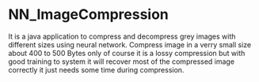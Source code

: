 # NN_ImageCompression
It is a java application to compress and decompress grey images with different sizes using neural network.
Compress image in a verry small size about 400 to 500 Bytes only
of course it is a lossy compression but with good training to system it will recover most of the compressed image correctly it just needs some time during compression.

